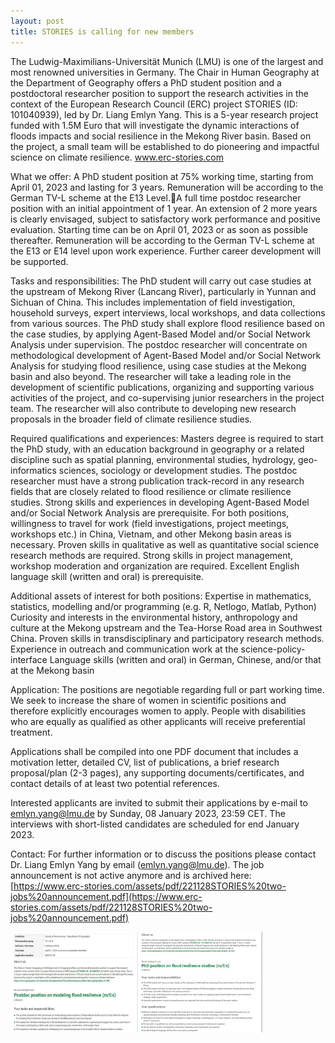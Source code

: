 ```yaml
---
layout: post
title: STORIES is calling for new members
---
```


The Ludwig-Maximilians-Universität Munich (LMU) is one of the largest and most renowned universities in Germany. The Chair in Human Geography at the Department of Geography offers a PhD student position and a postdoctoral researcher position to support the research activities in the context of the European Research Council (ERC) project STORIES (ID: 101040939), led by Dr. Liang Emlyn Yang. This is a 5-year research project funded with 1.5M Euro that will investigate the dynamic interactions of floods impacts and social resilience in the Mekong River basin. Based on the project, a small team will be established to do pioneering and impactful science on climate resilience. www.erc-stories.com

What we offer:
A PhD student position at 75% working time, starting from April 01, 2023 and lasting for 3 years. Remuneration will be according to the German TV-L scheme at the E13 Level.A full time postdoc researcher position with an initial appointment of 1 year. An extension of 2 more years is clearly envisaged, subject to satisfactory work performance and positive evaluation. Starting time can be on April 01, 2023 or as soon as possible thereafter. Remuneration will be according to the German TV-L scheme at the E13 or E14 level upon work experience. Further career development will be supported.

Tasks and responsibilities:
The PhD student will carry out case studies at the upstream of Mekong River (Lancang River), particularly in Yunnan and Sichuan of China. This includes implementation of field investigation, household surveys, expert interviews, local workshops, and data collections from various sources. The PhD study shall explore flood resilience based on the case studies, by applying Agent-Based Model and/or Social Network Analysis under supervision.
The postdoc researcher will concentrate on methodological development of Agent-Based Model and/or Social Network Analysis for studying flood resilience, using case studies at the Mekong basin and also beyond. The researcher will take a leading role in the development of scientific publications, organizing and supporting various activities of the project, and co-supervising junior researchers in the project team. The researcher will also contribute to developing new research proposals in the broader field of climate resilience studies.

Required qualifications and experiences:
Masters degree is required to start the PhD study, with an education background in geography or a related discipline such as spatial planning, environmental studies, hydrology, geo-informatics sciences, sociology or development studies.
The postdoc researcher must have a strong publication track-record in any research fields that are closely related to flood resilience or climate resilience studies. Strong skills and experiences in developing Agent-Based Model and/or Social Network Analysis are prerequisite.
For both positions, willingness to travel for work (field investigations, project meetings, workshops etc.) in China, Vietnam, and other Mekong basin areas is necessary. Proven skills in qualitative as well as quantitative social science research methods are required. Strong skills in project management, workshop moderation and organization are required. Excellent English language skill (written and oral) is prerequisite.

Additional assets of interest for both positions:
Expertise in mathematics, statistics, modelling and/or programming (e.g. R, Netlogo, Matlab, Python)
Curiosity and interests in the environmental history, anthropology and culture at the Mekong upstream and the Tea-Horse Road area in Southwest China.
Proven skills in transdisciplinary and participatory research methods.
Experience in outreach and communication work at the science-policy-interface
Language skills (written and oral) in German, Chinese, and/or that at the Mekong basin

Application:
The positions are negotiable regarding full or part working time. We seek to increase the share of women in scientific positions and therefore explicitly encourages women to apply. People with disabilities who are equally as qualified as other applicants will receive preferential treatment.

Applications shall be compiled into one PDF document that includes a motivation letter, detailed CV, list of publications, a brief research proposal/plan (2-3 pages), any supporting documents/certificates, and contact details of at least two potential references.

Interested applicants are invited to submit their applications by e-mail to emlyn.yang@lmu.de by Sunday, 08 January 2023, 23:59 CET. The interviews with short-listed candidates are scheduled for end January 2023.

Contact:
For further information or to discuss the positions please contact Dr. Liang Emlyn Yang by email (emlyn.yang@lmu.de).
The job announcement is not active anymore and is archived here: [https://www.erc-stories.com/assets/pdf/221128STORIES%20two-jobs%20announcement.pdf](https://www.erc-stories.com/assets/pdf/221128STORIES%20two-jobs%20announcement.pdf)


<div style="display: flex;">
  <img src="/assets/images/content/11_28_01.jpg" style="width: 40%;">
  <img src="/assets/images/content/11_28_02.jpg" style="width: 40%;">
</div>
